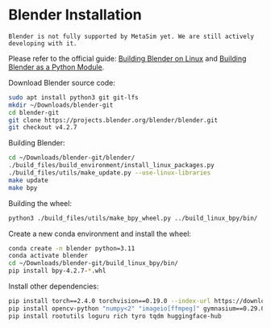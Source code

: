 # Blender Installation

```{warning}
Blender is not fully supported by MetaSim yet. We are still actively developing with it.
```

Please refer to the official guide: [Building Blender on Linux](https://developer.blender.org/docs/handbook/building_blender/linux/) and [Building Blender as a Python Module](https://developer.blender.org/docs/handbook/building_blender/python_module/).

Download Blender source code:
```bash
sudo apt install python3 git git-lfs
mkdir ~/Downloads/blender-git
cd blender-git
git clone https://projects.blender.org/blender/blender.git
git checkout v4.2.7
```

Building Blender:
```bash
cd ~/Downloads/blender-git/blender/
./build_files/build_environment/install_linux_packages.py
./build_files/utils/make_update.py --use-linux-libraries
make update
make bpy
```

Building the wheel:
```bash
python3 ./build_files/utils/make_bpy_wheel.py ../build_linux_bpy/bin/
```

Create a new conda environment and install the wheel:
```bash
conda create -n blender python=3.11
conda activate blender
cd ~/Downloads/blender-git/build_linux_bpy/bin/
pip install bpy-4.2.7-*.whl
```

Install other dependencies:
```bash
pip install torch==2.4.0 torchvision==0.19.0 --index-url https://download.pytorch.org/whl/cu118
pip install opencv-python "numpy<2" "imageio[ffmpeg]" gymnasium==0.29.0
pip install rootutils loguru rich tyro tqdm huggingface-hub
```
